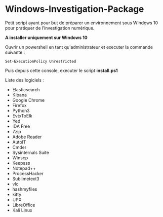 # Windows-Investigation-Package

Petit script ayant pour but de préparer un environnement sous Windows 10 pour pratiquer de l'investigation numérique.

**A installer uniquement sur Windows 10**

Ouvrir un powershell en tant qu'administrateur et executer la commande suivante :
```
Set-ExecutionPolicy Unrestricted
```

Puis depuis cette console, executer le script **install.ps1**

Liste des logiciels :
* Elasticsearch
* Kibana
* Google Chrome
* Firefox
* Python3
* EvtxToElk
* Yed
* IDA Free
* 7zip
* Adobe Reader
* AutoIT
* Cmder
* Sysinternals Suite
* Winscp
* Keepass
* Notepad++
* ProcessHacker
* Sublimetext3
* vlc
* hashmyfiles
* kitty
* UPX
* LibreOffice
* Kali Linux
